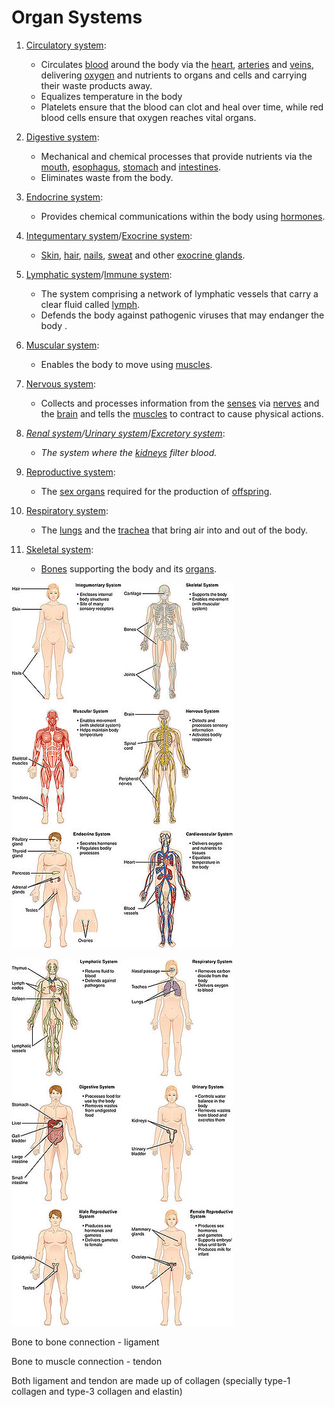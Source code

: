 # Organ Systems

1. [Circulatory system](https://en.wikipedia.org/wiki/Circulatory_system):
    - Circulates [blood](https://en.wikipedia.org/wiki/Blood) around the body via the [heart](https://en.wikipedia.org/wiki/Human_heart), [arteries](https://en.wikipedia.org/wiki/Artery) and [veins](https://en.wikipedia.org/wiki/Vein), delivering [oxygen](https://en.wikipedia.org/wiki/Oxygen) and nutrients to organs and cells and carrying their waste products away.
    - Equalizes temperature in the body
    - Platelets ensure that the blood can clot and heal over time, while red blood cells ensure that oxygen reaches vital organs.

2. [Digestive system](https://en.wikipedia.org/wiki/Digestive_system):
    - Mechanical and chemical processes that provide nutrients via the [mouth](https://en.wikipedia.org/wiki/Human_mouth), [esophagus](https://en.wikipedia.org/wiki/Esophagus), [stomach](https://en.wikipedia.org/wiki/Stomach) and [intestines](https://en.wikipedia.org/wiki/Intestine).
    - Eliminates waste from the body.

3. [Endocrine system](https://en.wikipedia.org/wiki/Endocrine_system):
    - Provides chemical communications within the body using [hormones](https://en.wikipedia.org/wiki/Hormone).

4. [Integumentary system](https://en.wikipedia.org/wiki/Integumentary_system)/[Exocrine system](https://en.wikipedia.org/wiki/Exocrine_system):
    - [Skin](https://en.wikipedia.org/wiki/Human_skin), [hair](https://en.wikipedia.org/wiki/Human_hair), [nails](https://en.wikipedia.org/wiki/Nail_(anatomy)), [sweat](https://en.wikipedia.org/wiki/Sweat_gland) and other [exocrine glands](https://en.wikipedia.org/wiki/Exocrine_gland).

5. [Lymphatic system](https://en.wikipedia.org/wiki/Lymphatic_system)/[Immune system](https://en.wikipedia.org/wiki/Immune_system):
    - The system comprising a network of lymphatic vessels that carry a clear fluid called [lymph](https://en.wikipedia.org/wiki/Lymph).
    - Defends the body against pathogenic viruses that may endanger the body .

6. [Muscular system](https://en.wikipedia.org/wiki/Muscular_system):
    - Enables the body to move using [muscles](https://en.wikipedia.org/wiki/Muscle).

7. [Nervous system](https://en.wikipedia.org/wiki/Nervous_system):
    - Collects and processes information from the [senses](https://en.wikipedia.org/wiki/Sense) via [nerves](https://en.wikipedia.org/wiki/Nerve) and the [brain](https://en.wikipedia.org/wiki/Human_brain) and tells the [muscles](https://en.wikipedia.org/wiki/Muscle) to contract to cause physical actions.

8. *[Renal system](https://en.wikipedia.org/wiki/Renal_system)/[Urinary system](https://en.wikipedia.org/wiki/Urinary_system)*/[*Excretory system*](https://en.wikipedia.org/wiki/Excretory_system):
    - *The system where the [kidneys](https://en.wikipedia.org/wiki/Kidneys) filter blood.*

9. [Reproductive system](https://en.wikipedia.org/wiki/Reproductive_system):
    - The [sex organs](https://en.wikipedia.org/wiki/Sex_organ) required for the production of [offspring](https://en.wikipedia.org/wiki/Offspring).

10. [Respiratory system](https://en.wikipedia.org/wiki/Respiratory_system):
    - The [lungs](https://en.wikipedia.org/wiki/Lung) and the [trachea](https://en.wikipedia.org/wiki/Trachea) that bring air into and out of the body.

11. [Skeletal system](https://en.wikipedia.org/wiki/Skeletal_system):
    - [Bones](https://en.wikipedia.org/wiki/Bone) supporting the body and its [organs](https://en.wikipedia.org/wiki/Organ_(anatomy)).

![image](media/Organ-Systems-image1.jpg)

![image](media/Organ-Systems-image2.jpg)

Bone to bone connection - ligament

Bone to muscle connection - tendon

Both ligament and tendon are made up of collagen (specially type-1 collagen and type-3 collagen and elastin)
